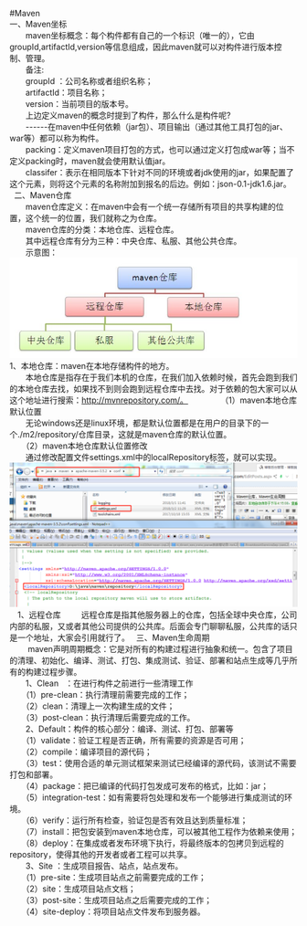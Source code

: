 #Maven  
一、Maven坐标  
　　maven坐标概念：每个构件都有自己的一个标识（唯一的），它由groupId,artifactId,version等信息组成，因此maven就可以对构件进行版本控制、管理。  
　　备注:  
　　groupId ：公司名称或者组织名称；  
　　artifactId：项目名称；  
　　version：当前项目的版本号。  
　　上边定义maven的概念时提到了构件，那么什么是构件呢?  
　　------在maven中任何依赖（jar包）、项目输出（通过其他工具打包的jar、war等）都可以称为构件。  
　　packing：定义maven项目打包的方式，也可以通过定义打包成war等；当不定义packing时，maven就会使用默认值jar。  
　　classifer：表示在相同版本下针对不同的环境或者jdk使用的jar，如果配置了这个元素，则将这个元素的名称附加到报名的后边。例如：json-0.1-jdk1.6.jar。  
 
二、Maven仓库  
　　maven仓库定义：在maven中会有一个统一存储所有项目的共享构建的位置，这个统一的位置，我们就称之为仓库。  
　　maven仓库的分类：本地仓库、远程仓库。  
　　其中远程仓库有分为三种：中央仓库、私服、其他公共仓库。  
　　示意图：
![Image text](image4/m1.png)  
1、本地仓库：maven在本地存储构件的地方。  
　　本地仓库是指存在于我们本机的仓库，在我们加入依赖时候，首先会跑到我们的本地仓库去找，如果找不到则会跑到远程仓库中去找。对于依赖的包大家可以从这个地址进行搜索：http://mvnrepository.com/。  　　
　　（1）maven本地仓库默认位置  
　　无论windows还是linux环境，都是默认位置都是在用户的目录下的一个./m2/repository/仓库目录，这就是maven仓库的默认位置。  
　　（2）maven本地仓库默认位置修改  
　　通过修改配置文件settings.xml中的localRepository标签，就可以实现。 
![Image text](image4/e3.png)    
　1、远程仓库
 　　远程仓库是指其他服务器上的仓库，包括全球中央仓库，公司内部的私服，又或者其他公司提供的公共库。后面会专门聊聊私服，公共库的话只是一个地址，大家会引用就行了。
 
三、Maven生命周期  
　　 maven声明周期概念：它是对所有的构建过程进行抽象和统一。包含了项目的清理、初始化、编译、测试、打包、集成测试、验证、部署和站点生成等几乎所有的构建过程步骤。  
　　1、Clean   ：在进行构件之前进行一些清理工作  
　　（1）pre-clean：执行清理前需要完成的工作；  
　　（2）clean：清理上一次构建生成的文件；  
　　（3）post-clean：执行清理后需要完成的工作。  
　　2、Default：构件的核心部分：编译、测试、打包、部署等  
　　（1）validate：验证工程是否正确，所有需要的资源是否可用；  
　　（2）compile：编译项目的源代码；  
　　（3）test：使用合适的单元测试框架来测试已经编译的源代码，该测试不需要打包和部署。  
　　（4）package：把已编译的代码打包发成可发布的格式，比如：jar；  
　　（5）integration-test：如有需要将包处理和发布一个能够进行集成测试的环境。  
　　（6）verify：运行所有检查，验证包是否有效且达到质量标准；  
　　（7）install：把包安装到maven本地仓库，可以被其他工程作为依赖来使用；  
　　（8）deploy：在集成或者发布环境下执行，将最终版本的包拷贝到远程的repository，使得其他的开发者或者工程可以共享。  
　　3、Site ：生成项目报告、站点，站点发布。  
　　（1）pre-site：生成项目站点之前需要完成的工作；  
　　（2）site：生成项目站点文档；  
　　（3）post-site：生成项目站点之后需要完成的工作；  
　　（4）site-deploy：将项目站点文件发布到服务器。  

